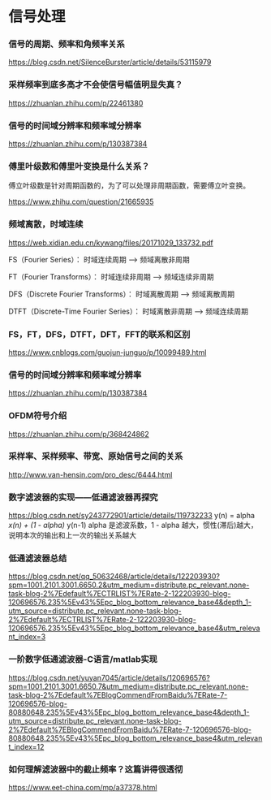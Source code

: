 # 信号处理

### 信号的周期、频率和角频率关系
<https://blog.csdn.net/SilenceBurster/article/details/53115979>

### 采样频率到底多高才不会使信号幅值明显失真？
<https://zhuanlan.zhihu.com/p/22461380>

### 信号的时间域分辨率和频率域分辨率
<https://zhuanlan.zhihu.com/p/130387384>

### 傅里叶级数和傅里叶变换是什么关系？

傅立叶级数是针对周期函数的，为了可以处理非周期函数，需要傅立叶变换。

<https://www.zhihu.com/question/21665935>

### 频域离散，时域连续
<https://web.xidian.edu.cn/kywang/files/20171029_133732.pdf>

FS（Fourier Series）： 时域连续周期 --> 频域离散非周期

FT（Fourier Transforms）： 时域连续非周期 --> 频域连续非周期

DFS（Discrete Fourier Transforms）： 时域离散周期 --> 频域离散周期

DTFT（Discrete-Time Fourier Series）： 时域离散非周期 --> 频域连续周期

### FS，FT，DFS，DTFT，DFT，FFT的联系和区别
<https://www.cnblogs.com/guojun-junguo/p/10099489.html>

### 信号的时间域分辨率和频率域分辨率
<https://zhuanlan.zhihu.com/p/130387384>

### OFDM符号介绍
<https://zhuanlan.zhihu.com/p/368424862>

### 采样率、采样频率、带宽、原始信号之间的关系
<http://www.van-hensin.com/pro_desc/6444.html>

### 数字滤波器的实现——低通滤波器再探究
<https://blog.csdn.net/sy243772901/article/details/119732233>
y(n) = alpha *x(n) + (1 - alpha)* y(n-1)
alpha 是滤波系数，1 - alpha 越大，惯性(滞后)越大，说明本次的输出和上一次的输出关系越大

### 低通滤波器总结
<https://blog.csdn.net/qq_50632468/article/details/122203930?spm=1001.2101.3001.6650.2&utm_medium=distribute.pc_relevant.none-task-blog-2%7Edefault%7ECTRLIST%7ERate-2-122203930-blog-120696576.235%5Ev43%5Epc_blog_bottom_relevance_base4&depth_1-utm_source=distribute.pc_relevant.none-task-blog-2%7Edefault%7ECTRLIST%7ERate-2-122203930-blog-120696576.235%5Ev43%5Epc_blog_bottom_relevance_base4&utm_relevant_index=3>

### 一阶数字低通滤波器-C语言/matlab实现
<https://blog.csdn.net/yuyan7045/article/details/120696576?spm=1001.2101.3001.6650.7&utm_medium=distribute.pc_relevant.none-task-blog-2%7Edefault%7EBlogCommendFromBaidu%7ERate-7-120696576-blog-80880648.235%5Ev43%5Epc_blog_bottom_relevance_base4&depth_1-utm_source=distribute.pc_relevant.none-task-blog-2%7Edefault%7EBlogCommendFromBaidu%7ERate-7-120696576-blog-80880648.235%5Ev43%5Epc_blog_bottom_relevance_base4&utm_relevant_index=12>

### 如何理解滤波器中的截止频率？这篇讲得很透彻
<https://www.eet-china.com/mp/a37378.html>
